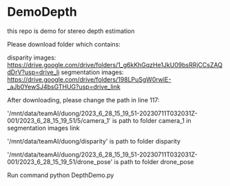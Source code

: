# DemoDepth
this repo is demo for stereo depth estimation

Please download folder which contains:

disparity images: https://drive.google.com/drive/folders/1_g6kKhGqzHe1JkU09bsRRjCCsZAQdDrV?usp=drive_li
segmentation images: https://drive.google.com/drive/folders/198LPuSgW0rwIE-_aJb0YewSJ4bsGTHUG?usp=drive_link
                                      

After downloading, please change the path in line 117:

'/mnt/data/teamAI/duong/2023_6_28_15_19_51-20230711T032031Z-001/2023_6_28_15_19_51/5/camera_1' is path to folder camera_1  in segmentation images link

'/mnt/data/teamAI/duong/disparity'  is path to folder disparity

'/mnt/data/teamAI/duong/2023_6_28_15_19_51-20230711T032031Z-001/2023_6_28_15_19_51/drone_pose' is path to folder drone_pose


Run command python DepthDemo.py

